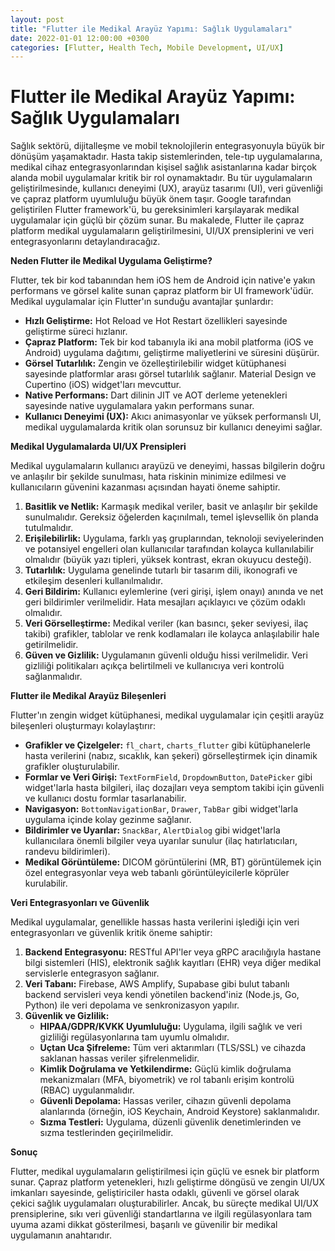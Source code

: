```yaml
---
layout: post
title: "Flutter ile Medikal Arayüz Yapımı: Sağlık Uygulamaları"
date: 2022-01-01 12:00:00 +0300
categories: [Flutter, Health Tech, Mobile Development, UI/UX]
---
```


# Flutter ile Medikal Arayüz Yapımı: Sağlık Uygulamaları

Sağlık sektörü, dijitalleşme ve mobil teknolojilerin entegrasyonuyla büyük bir dönüşüm yaşamaktadır. Hasta takip sistemlerinden, tele-tıp uygulamalarına, medikal cihaz entegrasyonlarından kişisel sağlık asistanlarına kadar birçok alanda mobil uygulamalar kritik bir rol oynamaktadır. Bu tür uygulamaların geliştirilmesinde, kullanıcı deneyimi (UX), arayüz tasarımı (UI), veri güvenliği ve çapraz platform uyumluluğu büyük önem taşır. Google tarafından geliştirilen Flutter framework'ü, bu gereksinimleri karşılayarak medikal uygulamalar için güçlü bir çözüm sunar. Bu makalede, Flutter ile çapraz platform medikal uygulamaların geliştirilmesini, UI/UX prensiplerini ve veri entegrasyonlarını detaylandıracağız.

**Neden Flutter ile Medikal Uygulama Geliştirme?**

Flutter, tek bir kod tabanından hem iOS hem de Android için native'e yakın performans ve görsel kalite sunan çapraz platform bir UI framework'üdür. Medikal uygulamalar için Flutter'ın sunduğu avantajlar şunlardır:

*   **Hızlı Geliştirme:** Hot Reload ve Hot Restart özellikleri sayesinde geliştirme süreci hızlanır.
*   **Çapraz Platform:** Tek bir kod tabanıyla iki ana mobil platforma (iOS ve Android) uygulama dağıtımı, geliştirme maliyetlerini ve süresini düşürür.
*   **Görsel Tutarlılık:** Zengin ve özelleştirilebilir widget kütüphanesi sayesinde platformlar arası görsel tutarlılık sağlanır. Material Design ve Cupertino (iOS) widget'ları mevcuttur.
*   **Native Performans:** Dart dilinin JIT ve AOT derleme yetenekleri sayesinde native uygulamalara yakın performans sunar.
*   **Kullanıcı Deneyimi (UX):** Akıcı animasyonlar ve yüksek performanslı UI, medikal uygulamalarda kritik olan sorunsuz bir kullanıcı deneyimi sağlar.

**Medikal Uygulamalarda UI/UX Prensipleri**

Medikal uygulamaların kullanıcı arayüzü ve deneyimi, hassas bilgilerin doğru ve anlaşılır bir şekilde sunulması, hata riskinin minimize edilmesi ve kullanıcıların güvenini kazanması açısından hayati öneme sahiptir.

1.  **Basitlik ve Netlik:** Karmaşık medikal veriler, basit ve anlaşılır bir şekilde sunulmalıdır. Gereksiz öğelerden kaçınılmalı, temel işlevsellik ön planda tutulmalıdır.
2.  **Erişilebilirlik:** Uygulama, farklı yaş gruplarından, teknoloji seviyelerinden ve potansiyel engelleri olan kullanıcılar tarafından kolayca kullanılabilir olmalıdır (büyük yazı tipleri, yüksek kontrast, ekran okuyucu desteği).
3.  **Tutarlılık:** Uygulama genelinde tutarlı bir tasarım dili, ikonografi ve etkileşim desenleri kullanılmalıdır.
4.  **Geri Bildirim:** Kullanıcı eylemlerine (veri girişi, işlem onayı) anında ve net geri bildirimler verilmelidir. Hata mesajları açıklayıcı ve çözüm odaklı olmalıdır.
5.  **Veri Görselleştirme:** Medikal veriler (kan basıncı, şeker seviyesi, ilaç takibi) grafikler, tablolar ve renk kodlamaları ile kolayca anlaşılabilir hale getirilmelidir.
6.  **Güven ve Gizlilik:** Uygulamanın güvenli olduğu hissi verilmelidir. Veri gizliliği politikaları açıkça belirtilmeli ve kullanıcıya veri kontrolü sağlanmalıdır.

**Flutter ile Medikal Arayüz Bileşenleri**

Flutter'ın zengin widget kütüphanesi, medikal uygulamalar için çeşitli arayüz bileşenleri oluşturmayı kolaylaştırır:

*   **Grafikler ve Çizelgeler:** `fl_chart`, `charts_flutter` gibi kütüphanelerle hasta verilerini (nabız, sıcaklık, kan şekeri) görselleştirmek için dinamik grafikler oluşturulabilir.
*   **Formlar ve Veri Girişi:** `TextFormField`, `DropdownButton`, `DatePicker` gibi widget'larla hasta bilgileri, ilaç dozajları veya semptom takibi için güvenli ve kullanıcı dostu formlar tasarlanabilir.
*   **Navigasyon:** `BottomNavigationBar`, `Drawer`, `TabBar` gibi widget'larla uygulama içinde kolay gezinme sağlanır.
*   **Bildirimler ve Uyarılar:** `SnackBar`, `AlertDialog` gibi widget'larla kullanıcılara önemli bilgiler veya uyarılar sunulur (ilaç hatırlatıcıları, randevu bildirimleri).
*   **Medikal Görüntüleme:** DICOM görüntülerini (MR, BT) görüntülemek için özel entegrasyonlar veya web tabanlı görüntüleyicilerle köprüler kurulabilir.

**Veri Entegrasyonları ve Güvenlik**

Medikal uygulamalar, genellikle hassas hasta verilerini işlediği için veri entegrasyonları ve güvenlik kritik öneme sahiptir:

1.  **Backend Entegrasyonu:** RESTful API'ler veya gRPC aracılığıyla hastane bilgi sistemleri (HIS), elektronik sağlık kayıtları (EHR) veya diğer medikal servislerle entegrasyon sağlanır.
2.  **Veri Tabanı:** Firebase, AWS Amplify, Supabase gibi bulut tabanlı backend servisleri veya kendi yönetilen backend'iniz (Node.js, Go, Python) ile veri depolama ve senkronizasyon yapılır.
3.  **Güvenlik ve Gizlilik:**
    *   **HIPAA/GDPR/KVKK Uyumluluğu:** Uygulama, ilgili sağlık ve veri gizliliği regülasyonlarına tam uyumlu olmalıdır.
    *   **Uçtan Uca Şifreleme:** Tüm veri aktarımları (TLS/SSL) ve cihazda saklanan hassas veriler şifrelenmelidir.
    *   **Kimlik Doğrulama ve Yetkilendirme:** Güçlü kimlik doğrulama mekanizmaları (MFA, biyometrik) ve rol tabanlı erişim kontrolü (RBAC) uygulanmalıdır.
    *   **Güvenli Depolama:** Hassas veriler, cihazın güvenli depolama alanlarında (örneğin, iOS Keychain, Android Keystore) saklanmalıdır.
    *   **Sızma Testleri:** Uygulama, düzenli güvenlik denetimlerinden ve sızma testlerinden geçirilmelidir.

**Sonuç**

Flutter, medikal uygulamaların geliştirilmesi için güçlü ve esnek bir platform sunar. Çapraz platform yetenekleri, hızlı geliştirme döngüsü ve zengin UI/UX imkanları sayesinde, geliştiriciler hasta odaklı, güvenli ve görsel olarak çekici sağlık uygulamaları oluşturabilirler. Ancak, bu süreçte medikal UI/UX prensiplerine, sıkı veri güvenliği standartlarına ve ilgili regülasyonlara tam uyuma azami dikkat gösterilmesi, başarılı ve güvenilir bir medikal uygulamanın anahtarıdır.